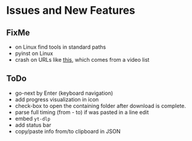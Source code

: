 # Issues and New Features

## FixMe
- on Linux find tools in standard paths
- pyinst on Linux
- crash on URLs like [this](https://youtu.be/Dyhq-rwrYPU?list=PLc7FkXgDXnsMsk1CGNe4Iif1_e3hlFOlo), which comes from a video list

## ToDo
- go-next by Enter (keyboard navigation)
- add progress visualization in icon
- check-box to open the containing folder after download is complete.
- parse full timing (from - to) if was pasted in a line edit
- embed `yt-dlp`
- add status bar
- copy/paste info from/to clipboard in JSON
